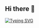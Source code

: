 ## Hi there 👋

[![Typing SVG](https://readme-typing-svg.demolab.com/?lines=([line1]);[line2];[line3];[line4])](https://git.io/typing-svg)

[line1]: [This+is+Arun]
[line2]: [I+Make+Things]
[line3]: [I+Break+Things]
[line4]: [I+Make+Things+Better]
[typing_svg_url]: [https://readme-typing-svg.demolab.com/?lines=[line1];[line2];[line3];[line4]]
